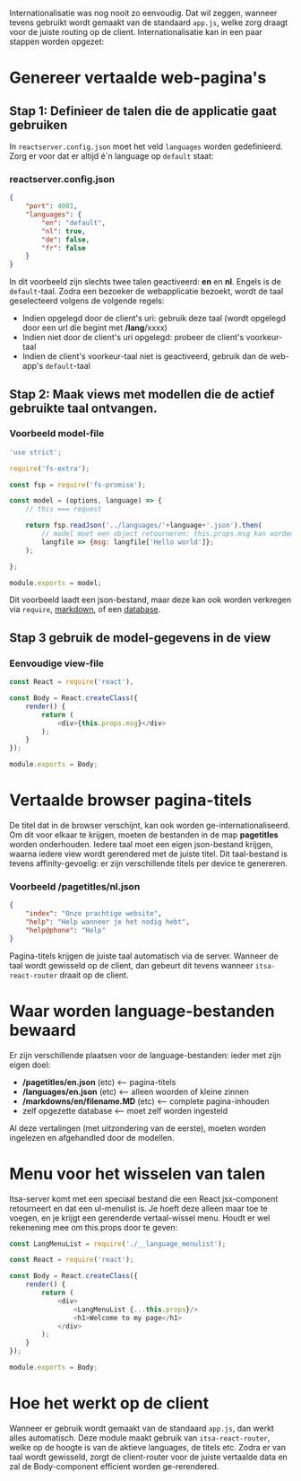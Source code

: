 Internationalisatie was nog nooit zo eenvoudig. Dat wil zeggen, wanneer tevens gebruikt wordt gemaakt van de standaard `app.js`, welke zorg draagt voor de juiste routing op de client. Internationalisatie kan in een paar stappen worden opgezet:

# Genereer vertaalde web-pagina's

## Stap 1: Definieer de talen die de applicatie gaat gebruiken

In `reactserver.config.json` moet het veld `languages` worden gedefinieerd. Zorg er voor dat er altijd é´n language op `default` staat:

### reactserver.config.json
```json
{
    "port": 4001,
    "languages": {
        "en": "default",
        "nl": true,
        "de": false,
        "fr": false
    }
}
```

In dit voorbeeld zijn slechts twee talen geactiveerd: **en** en **nl**. Engels is de `default`-taal. Zodra een bezoeker de webapplicatie bezoekt, wordt de taal geselecteerd volgens de volgende regels:

* Indien opgelegd door de client's uri: gebruik deze taal (wordt opgelegd door een url die begint met **/lang**/xxxx)
* Indien niet door de client's uri opgelegd: probeer de client's voorkeur-taal
* Indien de client's voorkeur-taal niet is geactiveerd, gebruik dan de web-app's `default`-taal

## Stap 2: Maak views met modellen die de actief gebruikte taal ontvangen.


### Voorbeeld model-file

```js
'use strict';

require('fs-extra');

const fsp = require('fs-promise');

const model = (options, language) => {
    // this === request

    return fsp.readJson('../languages/'+language+'.json').then(
        // model moet een object retourneren: this.props.msg kan worden gebruikt in de view
        langfile => {msg: langfile['Hello world']};
    );

};

module.exports = model;
```
Dit voorbeeld laadt een json-bestand, maar deze kan ook worden verkregen via `require`, [markdown](/markdown), of een [database](databases).

## Stap 3 gebruik de model-gegevens in de view

### Eenvoudige view-file
```js
const React = require('react'),

const Body = React.createClass({
    render() {
        return (
            <div>{this.props.msg}</div>
        );
    }
});

module.exports = Body;
```

# Vertaalde browser pagina-titels
De titel dat in de browser verschijnt, kan ook worden ge-internationaliseerd. Om dit voor elkaar te krijgen, moeten de bestanden in de map **pagetitles** worden onderhouden. Iedere taal moet een eigen json-bestand krijgen, waarna iedere view wordt gerendered met de juiste titel. Dit taal-bestand is tevens affinity-gevoelig: er zijn verschillende titels per device te genereren.

### Voorbeeld /pagetitles/nl.json
```json
{
    "index": "Onze prachtige website",
    "help": "Help wanneer je het nodig hebt",
    "help@phone": "Help"
}
```

Pagina-titels krijgen de juiste taal automatisch via de server. Wanneer de taal wordt gewisseld op de client, dan gebeurt dit tevens wanneer `itsa-react-router` draait op de client.

# Waar worden language-bestanden bewaard

Er zijn verschillende plaatsen voor de language-bestanden: ieder met zijn eigen doel:
* **/pagetitles/en.json** (etc) <-- pagina-titels
* **/languages/en.json** (etc) <-- alleen woorden of kleine zinnen
* **/markdowns/en/filename.MD** (etc) <-- complete pagina-inhouden
* zelf opgezette database <-- moet zelf worden ingesteld

Al deze vertalingen (met uitzondering van de eerste), moeten worden ingelezen en afgehandled door de modellen.

# Menu voor het wisselen van talen

Itsa-server komt met een speciaal bestand die een React jsx-component retourneert en dat een ul-menulist is. Je hoeft deze alleen maar toe te voegen, en je krijgt een gerenderde vertaal-wissel menu. Houdt er wel rekenening mee om this.props door te geven:

```js
const LangMenuList = require('./__language_menulist');

const React = require('react');

const Body = React.createClass({
    render() {
        return (
            <div>
                <LangMenuList {...this.props}/>
                <h1>Welcome to my page</h1>
            </div>
        );
    }
});

module.exports = Body;

```

# Hoe het werkt op de client

Wanneer er gebruik wordt gemaakt van de standaard `app.js`, dan werkt alles automatisch. Deze module maakt gebruik van `itsa-react-router`, welke op de hoogte is van de aktieve languages, de titels etc. Zodra er van taal wordt gewisseld, zorgt de client-router voor de juiste vertaalde data en zal de Body-component efficient worden ge-rerendered.
